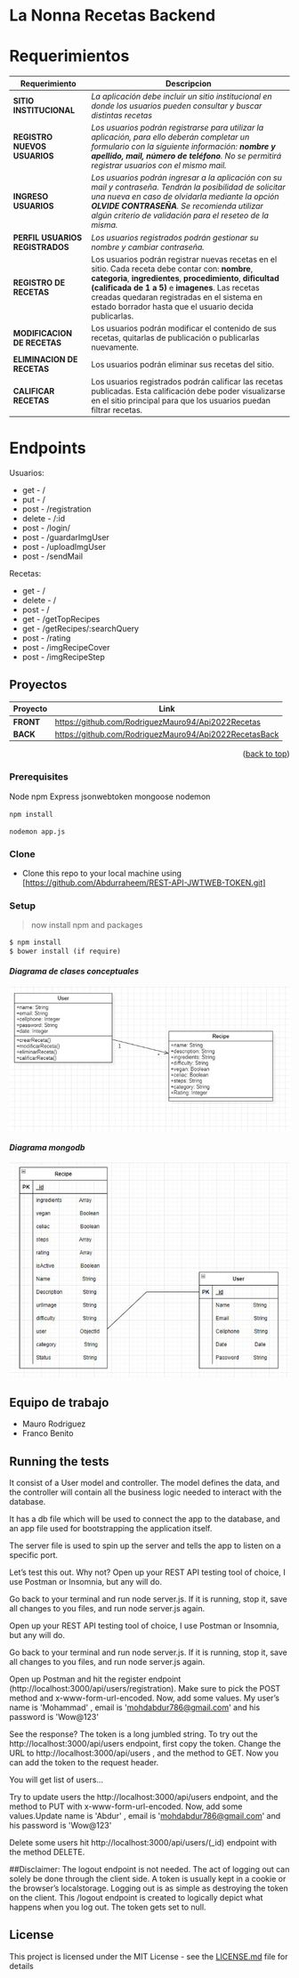 # La Nonna Recetas Backend

# Requerimientos
| Requerimiento | Descripcion |
| ------------- | ----------- |
| **SITIO INSTITUCIONAL** | *La aplicación debe incluir un sitio institucional en donde los usuarios pueden consultar y buscar distintas recetas*|
| **REGISTRO NUEVOS USUARIOS**| *Los usuarios podrán registrarse para utilizar la aplicación, para ello deberán completar un formulario con la siguiente información: **nombre y apellido, mail, número de teléfono**. No se permitirá registrar usuarios con el mismo mail.*|
| **INGRESO USUARIOS** | *Los usuarios podrán ingresar a la aplicación con su mail y contraseña. Tendrán la posibilidad de solicitar una nueva en caso de olvidarla mediante la opción **OLVIDE CONTRASEÑA**. Se recomienda utilizar algún criterio de validación para el reseteo de la misma.* |
| **PERFIL USUARIOS REGISTRADOS**| *Los usuarios registrados podrán gestionar su nombre y cambiar contraseña.*|
| **REGISTRO DE RECETAS** | Los usuarios podrán registrar nuevas recetas en el sitio. Cada receta debe contar con: **nombre**, **categoria**, **ingredientes**, **procedimiento**, **dificultad (calificada de 1 a 5)** e **imagenes**. Las recetas creadas quedaran registradas en el sistema en estado borrador hasta que el usuario decida publicarlas.
| **MODIFICACION DE RECETAS** |  Los usuarios podrán modificar el contenido de sus recetas, quitarlas de publicación o publicarlas nuevamente.|
| **ELIMINACION DE RECETAS** | Los usuarios podrán eliminar sus recetas del sitio.|
| **CALIFICAR RECETAS** | Los usuarios registrados podrán calificar las recetas publicadas. Esta calificación debe poder visualizarse en el sitio principal para que los usuarios puedan filtrar recetas.|

# Endpoints
Usuarios:
- get - /
- put - /
- post - /registration
- delete - /:id
- post - /login/
- post - /guardarImgUser
- post - /uploadImgUser
- post - /sendMail

Recetas:
- get - /
- delete - /
- post - /
- get - /getTopRecipes
- get - /getRecipes/:searchQuery
- post - /rating
- post - /imgRecipeCover
- post - /imgRecipeStep

<!-- PROYECTOS -->
## Proyectos

| Proyecto | Link |
| ------ | ------ |
| **FRONT** | https://github.com/RodriguezMauro94/Api2022Recetas |
| **BACK** | https://github.com/RodriguezMauro94/Api2022RecetasBack |


<p align="right">(<a href="#top">back to top</a>)</p>

### Prerequisites

Node
npm
Express
jsonwebtoken
mongoose
nodemon

`npm install`

`nodemon app.js`


### Clone

- Clone this repo to your local machine using [https://github.com/Abdurraheem/REST-API-JWTWEB-TOKEN.git]

### Setup

> now install npm and packages

```shell
$ npm install
$ bower install (if require)
```



#### *Diagrama de clases conceptuales*

![diagrama de clases conceptuales](https://github.com/RodriguezMauro94/Api2022RecetasBack/blob/main/img/modeloTpoApi.JPG?raw=true)

#### *Diagrama **mongodb***

![diagrama mongodb](https://github.com/RodriguezMauro94/Api2022RecetasBack/blob/main/img/modelobdTPOapi.JPG?raw=true)
 
## Equipo de trabajo
- Mauro Rodriguez
- Franco Benito


## Running the tests

It consist of a User model and controller. The model
defines the data, and the controller will contain all 
the business logic needed to interact with the database. 

It has a db file which will be used to
connect the app to the database, and an app file used
for bootstrapping the application itself.

The server file is used to spin up the server and tells the
app to listen on a specific port.

Let’s test this out. Why not?
Open up your REST API testing tool of choice, I use Postman or Insomnia, but any will do.

Go back to your terminal and run node server.js. If it is running, stop it, save all changes to you files, and run node server.js again.

Open up your REST API testing tool of choice, I use Postman or Insomnia, but any will do.

Go back to your terminal and run node server.js. If it is running, stop it, save all changes to you files, and run node server.js again.

Open up Postman and hit the register endpoint (http://localhost:3000/api/users/registration). Make sure to pick the POST method and x-www-form-url-encoded.
Now, add some values. My user’s name is 'Mohammad' , email is 'mohdabdur786@gmail.com' and his password is 'Wow@123' 

See the response? The token is a long jumbled string. 
To try out the http://localhost:3000/api/users endpoint, first copy the token. Change the URL to http://localhost:3000/api/users , and the method to GET.
Now you can add the token to the request header.

You will get list of users...

Try to update users the http://localhost:3000/api/users endpoint, and the method to PUT with x-www-form-url-encoded.
Now, add some values.Update name is 'Abdur' , email is 'mohdabdur786@gmail.com' and his password is 'Wow@123' 

Delete some users hit http://localhost:3000/api/users/(_id) endpoint with the method DELETE.

##Disclaimer: The logout endpoint is not needed. The act of logging out can solely be done through the client side. A token is usually kept in a cookie or the browser’s localstorage. Logging out is as simple as destroying the token on the client. This /logout endpoint is created to logically depict what happens when you log out. The token gets set to null.

## License

This project is licensed under the MIT License - see the [LICENSE.md](LICENSE.md) file for details
